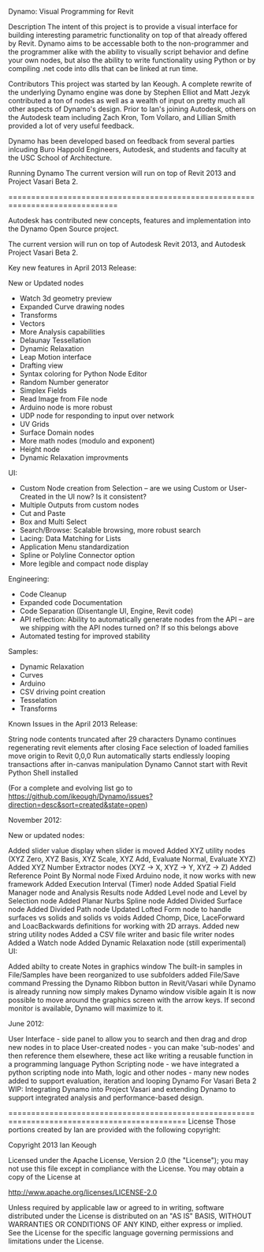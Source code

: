 Dynamo: Visual Programming for Revit


Description
The intent of this project is to provide a visual interface for building interesting parametric functionality on top of that already offered by Revit. Dynamo aims to be accessable both to the non-programmer and the programmer alike with the ability to visually script behavior and define your own nodes, but also the ability to write functionality using Python or by compiling .net code into dlls that can be linked at run time.

Contributors
This project was started by Ian Keough. A complete rewrite of the underlying Dynamo engine was done by Stephen Elliot and Matt Jezyk contributed a ton of nodes as well as a wealth of input on pretty much all other aspects of Dynamo's design. Prior to Ian's joining Autodesk, others on the Autodesk team including Zach Kron, Tom Vollaro, and Lillian Smith provided a lot of very useful feedback.

Dynamo has been developed based on feedback from several parties inlcuding Buro Happold Engineers, Autodesk, and students and faculty at the USC School of Architecture.

Running Dynamo
The current version will run on top of Revit 2013 and Project Vasari Beta 2.

==============================================================================


Autodesk has contributed new concepts, features and implementation into the Dynamo Open Source project. 

The current version will run on top of Autodesk Revit 2013, and Autodesk Project Vasari Beta 2.

Key new features in April 2013 Release:

New or Updated nodes
- Watch 3d geometry preview
- Expanded Curve drawing nodes
- Transforms
- Vectors
- More Analysis capabilities
- Delaunay Tessellation
- Dynamic Relaxation 
- Leap Motion interface
- Drafting view
- Syntax coloring for Python Node Editor
- Random Number generator
- Simplex Fields
- Read Image from File node
- Arduino node is more robust
- UDP node for responding to input over network 
- UV Grids
- Surface Domain nodes
- More math nodes (modulo and exponent)
- Height node
- Dynamic Relaxation improvments

UI:
- Custom Node creation from Selection – are we using Custom or User-Created in the UI now? Is it consistent?
- Multiple Outputs from custom nodes
- Cut and Paste 
- Box and Multi Select
- Search/Browse: Scalable browsing, more robust search
- Lacing: Data Matching for Lists
- Application Menu standardization
- Spline or Polyline Connector option
- More legible and compact node display

Engineering:
- Code Cleanup
- Expanded code Documentation
- Code Separation (Disentangle UI, Engine, Revit code)
- API reflection:  Ability to automatically generate nodes from the API – are we shipping with the API nodes turned on? If so this  belongs above
- Automated testing for improved stability

Samples:
- Dynamic Relaxation
- Curves
- Arduino
- CSV driving point creation
- Tesselation
- Transforms




Known Issues in the April 2013 Release:  

String node contents truncated after 29 characters
Dynamo continues regenerating revit elements after closing
Face selection of loaded families move origin to Revit 0,0,0
Run automatically starts endlessly looping transactions after in-canvas manipulation
Dynamo Cannot start with Revit Python Shell installed

(For a complete and evolving list go to https://github.com/ikeough/Dynamo/issues?direction=desc&sort=created&state=open)


November 2012:

New or updated nodes:

Added slider value display when slider is moved
Added XYZ utility nodes (XYZ Zero, XYZ Basis, XYZ Scale, XYZ Add, Evaluate Normal, Evaluate XYZ)
Added XYZ Number Extractor nodes (XYZ -> X, XYZ -> Y, XYZ -> Z)
Added Reference Point By Normal node
Fixed Arduino node, it now works with new framework
Added Execution Interval (Timer) node
Added Spatial Field Manager node and Analysis Results node
Added Level node and Level by Selection node
Added Planar Nurbs Spline node
Added Divided Surface node
Added Divided Path node
Updated Lofted Form node to handle surfaces vs solids and solids vs voids
Added Chomp, Dice, LaceForward and LoacBackwards definitions for working with 2D arrays.
Added new string utility nodes
Added a CSV file writer and basic file writer nodes
Added a Watch node
Added Dynamic Relaxation node (still experimental)
UI:

Added abilty to create Notes in graphics window
The built-in samples in File/Samples have been reorganized to use subfolders
added File/Save command
Pressing the Dynamo Ribbon button in Revit/Vasari while Dynamo is already running now simply makes Dynamo window visible again
It is now possible to move around the graphics screen with the arrow keys.
If second monitor is available, Dynamo will maximize to it.


June 2012:

User Interface - side panel to allow you to search and then drag and drop new nodes in to place
User-created nodes - you can make 'sub-nodes' and then reference them elsewhere, these act like writing a reusable function in a programming language
Python Scripting node - we have integrated a python scripting node into
Math, logic and other nodes - many new nodes added to support evaluation, iteration and looping
Dynamo For Vasari Beta 2 WIP: Integrating Dynamo into Project Vasari and extending Dynamo to support integrated analysis and performance-based design.

=============================================================================================
License
Those portions created by Ian are provided with the following copyright:

Copyright 2013 Ian Keough

Licensed under the Apache License, Version 2.0 (the "License"); you may not use this file except in compliance with the License. You may obtain a copy of the License at

http://www.apache.org/licenses/LICENSE-2.0

Unless required by applicable law or agreed to in writing, software distributed under the License is distributed on an "AS IS" BASIS, WITHOUT WARRANTIES OR CONDITIONS OF ANY KIND, either express or implied. See the License for the specific language governing permissions and limitations under the License.

